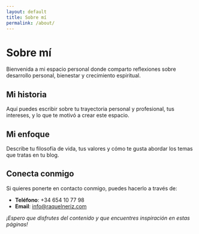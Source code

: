 ```yaml
---
layout: default
title: Sobre mí
permalink: /about/
---
```


# Sobre mí

Bienvenida a mi espacio personal donde comparto reflexiones sobre desarrollo personal, bienestar y crecimiento espiritual.

## Mi historia

Aquí puedes escribir sobre tu trayectoria personal y profesional, tus intereses, y lo que te motivó a crear este espacio.

## Mi enfoque

Describe tu filosofía de vida, tus valores y cómo te gusta abordar los temas que tratas en tu blog.

## Conecta conmigo

Si quieres ponerte en contacto conmigo, puedes hacerlo a través de:

- **Teléfono**: +34 654 10 77 98
- **Email**: info@raquelneriz.com

*¡Espero que disfrutes del contenido y que encuentres inspiración en estas páginas!*
